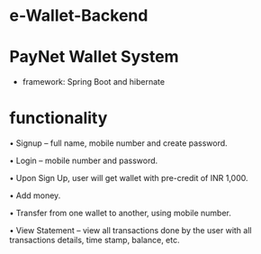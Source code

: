 # e-Wallet-Backend

# PayNet Wallet System 

+ framework: Spring Boot and hibernate

# functionality
• Signup – full name, mobile number and create password.

• Login – mobile number and password.

• Upon Sign Up,  user will get wallet with pre-credit of INR 1,000.

• Add money.

• Transfer from one wallet to another, using mobile number.

• View Statement – view all transactions done by the user with all transactions details, time stamp, balance, etc.

